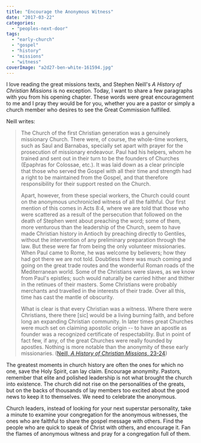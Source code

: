 ```yaml
---
title: "Encourage the Anonymous Witness"
date: "2017-03-22"
categories: 
  - "peoples-next-door"
tags: 
  - "early-church"
  - "gospel"
  - "history"
  - "missions"
  - "witness"
coverImage: "a2d27-ben-white-161594.jpg"
---
```


I love reading the great missions texts, and Stephen Neill's _A History of Christian Missions_ is no exception. Today, I want to share a few paragraphs with you from his opening chapter. These words were great encouragement to me and I pray they would be for you, whether you are a pastor or simply a church member who desires to see the Great Commission fulfilled.

Neill writes:

> The Church of the first Christian generation was a genuinely missionary Church. There were, of course, the whole-time workers, such as Saul and Barnabas, specially set apart with prayer for the prosecution of missionary endeavour. Paul had his helpers, whom he trained and sent out in their turn to be the founders of Churches (Epaphras for Colossae, etc.). It was laid down as a clear principle that those who served the Gospel with all their time and strength had a right to be maintained from the Gospel, and that therefore responsibility for their support rested on the Church.
> 
> Apart, however, from these special workers, the Church could count on the anonymous unchronicled witness of all the faithful. Our first mention of this comes in Acts 8:4, where we are told that those who were scattered as a result of the persecution that followed on the death of Stephen went about preaching the word; some of them, more venturous than the leadership of the Church, seem to have made Christian history in Antioch by preaching directly to Gentiles, without the intervention of any preliminary preparation through the law. But these were far from being the only volunteer missionaries. When Paul came to Rome, he was welcome by believers; how they had got there we are not told. Doubtless there was much coming and going on the great trade routes and the wonderful Roman roads of the Mediterranean world. Some of the Christians were slaves, as we know from Paul's epistles; such would naturally be carried hither and thither in the retinues of their masters. Some Christians were probably merchants and travelled in the interests of their trade. Over all this, time has cast the mantle of obscurity.
> 
> What is clear is that every Christian was a witness. Where there were Christians, there there \[sic\] would be a living burning faith, and before long an expanding Christian community. In later times great Churches were much set on claiming apostolic origin -- to have an apostle as founder was a recognized certificate of respectability. But in point of fact few, if any, of the great Churches were really founded by apostles. Nothing is more notable than the anonymity of these early missionaries. ([Neill, _A History of Christian Missions_, 23-24](https://www.amazon.com/History-Christian-Missions-Penguin-Church/dp/0140137637))

The greatest moments in church history are often the ones for which no one, save the Holy Spirit, can lay claim. Encourage anonymity. Pastors, remember that elite and polished leadership is not what brought the church into existence. The church did not rise on the personalities of the greats, but on the backs of thousands of lay members too excited about the good news to keep it to themselves. We need to celebrate the anonymous.

Church leaders, instead of looking for your next superstar personality, take a minute to examine your congregation for the anonymous witnesses, the ones who are faithful to share the gospel message with others. Find the people who are quick to speak of Christ with others, and encourage it. Fan the flames of anonymous witness and pray for a congregation full of them.
